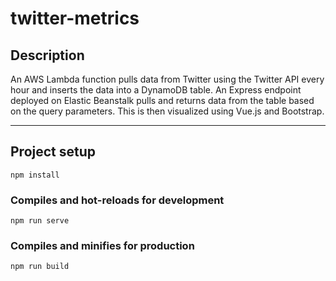 # twitter-metrics

## Description

An AWS Lambda function pulls data from Twitter using the Twitter API every hour and inserts the data into a DynamoDB table. An Express endpoint deployed on Elastic Beanstalk pulls and returns data from the table based on the query parameters. This is then visualized using Vue.js and Bootstrap.

***

## Project setup
```
npm install
```

### Compiles and hot-reloads for development
```
npm run serve
```

### Compiles and minifies for production
```
npm run build
```
